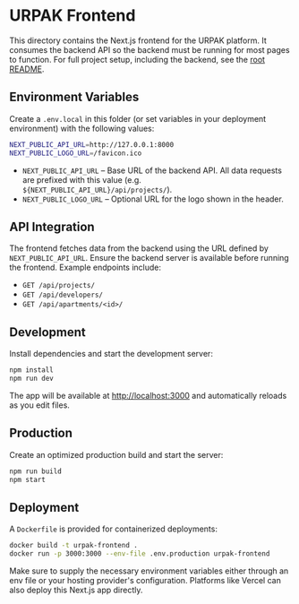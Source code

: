 # URPAK Frontend

This directory contains the Next.js frontend for the URPAK platform. It consumes the backend API so the backend must be running for most pages to function. For full project setup, including the backend, see the [root README](../README.md).

## Environment Variables

Create a `.env.local` in this folder (or set variables in your deployment environment) with the following values:

```bash
NEXT_PUBLIC_API_URL=http://127.0.0.1:8000
NEXT_PUBLIC_LOGO_URL=/favicon.ico
```

- `NEXT_PUBLIC_API_URL` – Base URL of the backend API. All data requests are prefixed with this value (e.g. `${NEXT_PUBLIC_API_URL}/api/projects/`).
- `NEXT_PUBLIC_LOGO_URL` – Optional URL for the logo shown in the header.

## API Integration

The frontend fetches data from the backend using the URL defined by `NEXT_PUBLIC_API_URL`. Ensure the backend server is available before running the frontend. Example endpoints include:

- `GET /api/projects/`
- `GET /api/developers/`
- `GET /api/apartments/<id>/`

## Development

Install dependencies and start the development server:

```bash
npm install
npm run dev
```

The app will be available at [http://localhost:3000](http://localhost:3000) and automatically reloads as you edit files.

## Production

Create an optimized production build and start the server:

```bash
npm run build
npm start
```

## Deployment

A `Dockerfile` is provided for containerized deployments:

```bash
docker build -t urpak-frontend .
docker run -p 3000:3000 --env-file .env.production urpak-frontend
```

Make sure to supply the necessary environment variables either through an env file or your hosting provider's configuration. Platforms like Vercel can also deploy this Next.js app directly.

